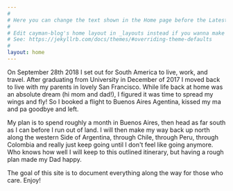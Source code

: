 ```yaml
---
#
# Here you can change the text shown in the Home page before the Latest Posts section.
#
# Edit cayman-blog's home layout in _layouts instead if you wanna make some changes
# See: https://jekyllrb.com/docs/themes/#overriding-theme-defaults
#
layout: home
---
```


On September 28th 2018 I set out for South America to live, work, and travel. After graduating from University in December of 2017 I moved back to live with my parents in lovely San Francisco. While life back at home was an absolute dream (hi mom and dad!), I figured it was time to spread my wings and fly! So I booked a flight to Buenos Aires Agentina, kissed my ma and pa goodbye and left.

My plan is to spend roughly a month in Buenos Aires, then head as far south as I can before I run out of land. I will then make my way back up north along the western Side of Argentina, through Chile, through Peru, through Colombia and really just keep going until I don't feel like going anymore. Who knows how well I will keep to this outlined itinerary, but having a rough plan made my Dad happy. 

The goal of this site is to document everything along the way for those who care. Enjoy! 



